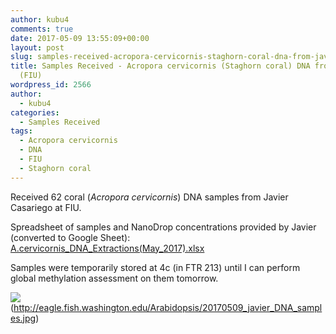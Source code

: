 ```yaml
---
author: kubu4
comments: true
date: 2017-05-09 13:55:09+00:00
layout: post
slug: samples-received-acropora-cervicornis-staghorn-coral-dna-from-javier-casariego-fiu
title: Samples Received - Acropora cervicornis (Staghorn coral) DNA from Javier Casariego
  (FIU)
wordpress_id: 2566
author:
  - kubu4
categories:
  - Samples Received
tags:
  - Acropora cervicornis
  - DNA
  - FIU
  - Staghorn coral
---
```


Received 62 coral (_Acropora cervicornis_) DNA samples from Javier Casariego at FIU.

Spreadsheet of samples and NanoDrop concentrations provided by Javier (converted to Google Sheet): [A.cervicornis_DNA_Extractions(May_2017).xlsx](https://docs.google.com/spreadsheets/d/1VOZI7LkzBx6tm0RsQQicRNOCKMf83wZb4CMWcdukXgQ/edit?usp=sharing)

Samples were temporarily stored at 4c (in FTR 213) until I can perform global methylation assessment on them tomorrow.

![](https://eagle.fish.washington.edu/Arabidopsis/20170509_javier_DNA_samples.jpg)(http://eagle.fish.washington.edu/Arabidopsis/20170509_javier_DNA_samples.jpg)
